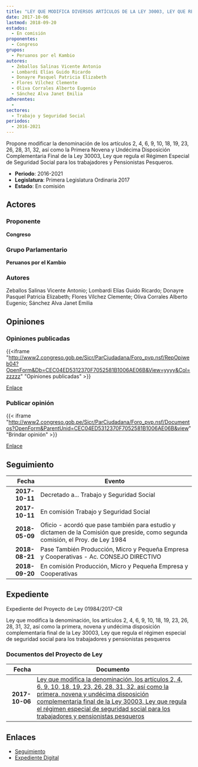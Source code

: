 ```yaml
---
title: "LEY QUE MODIFICA DIVERSOS ARTÍCULOS DE LA LEY 30003, LEY QUE REGULA EL RÉGIMEN ESPECIAL DE SEGURIDAD SOCIAL PARA LOS TRABAJADORES Y PENSIONISTAS PESQUEROS"
date: 2017-10-06
lastmod: 2018-09-20
estados: 
  - En comisión
proponentes: 
  - Congreso
grupos: 
  - Peruanos por el Kambio
autores: 
  - Zeballos Salinas Vicente Antonio
  - Lombardi Elías Guido Ricardo
  - Donayre Pasquel Patricia Elizabeth
  - Flores Vílchez Clemente
  - Oliva Corrales Alberto Eugenio
  - Sánchez Alva Janet Emilia
adherentes: 
  - 
sectores: 
  - Trabajo y Seguridad Social
periodos: 
  - 2016-2021
---
```


Propone modificar la denominación de los artículos 2, 4, 6, 9, 10, 18, 19, 23, 26, 28, 31, 32, así como la Primera Novena y Undécima Disposición Complementaria Final de la Ley 30003, Ley que regula el Régimen Especial de Seguridad Social para los trabajadores y Pensionistas Pesqueros.

- **Periodo**: 2016-2021
- **Legislatura**: Primera Legislatura Ordinaria 2017
- **Estado**: En comisión

## Actores

### Proponente

**Congreso**

### Grupo Parlamentario

**Peruanos por el Kambio**

### Autores

Zeballos Salinas Vicente Antonio; Lombardi Elías Guido Ricardo; Donayre Pasquel Patricia Elizabeth; Flores Vílchez Clemente; Oliva Corrales Alberto Eugenio; Sánchez Alva Janet Emilia


## Opiniones

### Opiniones publicadas

{{<iframe "http://www2.congreso.gob.pe/Sicr/ParCiudadana/Foro_pvp.nsf/RepOpiweb04?OpenForm&Db=CEC04ED5312370F7052581B1006AE06B&View=yyyy&Col=zzzzz" "Opiniones publicadas" >}}

[Enlace](http://www2.congreso.gob.pe/Sicr/ParCiudadana/Foro_pvp.nsf/RepOpiweb04?OpenForm&Db=CEC04ED5312370F7052581B1006AE06B&View=yyyy&Col=zzzzz)
### Publicar opinión

{{< iframe "http://www2.congreso.gob.pe/Sicr/ParCiudadana/Foro_pvp.nsf/Documentos?OpenForm&ParentUnid=CEC04ED5312370F7052581B1006AE06B&view" "Brindar opinión" >}}

[Enlace](http://www2.congreso.gob.pe/Sicr/ParCiudadana/Foro_pvp.nsf/Documentos?OpenForm&ParentUnid=CEC04ED5312370F7052581B1006AE06B&view)

## Seguimiento

| Fecha | Evento |
|------:|--------|
| **2017-10-11** | Decretado a... Trabajo y Seguridad Social|
| **2017-10-11** | En comisión Trabajo y Seguridad Social|
| **2018-05-09** | Oficio - acordó que pase también para estudio y dictamen de la Comisión que preside, como segunda comisión, el Proy. de Ley 1984|
| **2018-08-21** | Pase También Producción, Micro y Pequeña Empresa y Cooperativas - Ac. CONSEJO DIRECTIVO|
| **2018-09-20** | En comisión Producción, Micro y Pequeña Empresa y Cooperativas|


## Expediente

Expediente del Proyecto de Ley 01984/2017-CR

Ley que modifica la denominación, los artículos 2, 4, 6, 9, 10, 18, 19, 23, 26, 28, 31, 32, así como la primera, novena y undécima disposición complementaria final de la Ley 30003, Ley que regula el régimen especial de seguridad social para los trabajadores y pensionistas pesqueros


### Documentos del Proyecto de Ley

| Fecha | Documento |
|------:|--------|
| **2017-10-06** | [Ley que modifica la denominación, los artículos 2, 4, 6, 9, 10, 18, 19, 23, 26, 28, 31, 32, así como la primera, novena y undécima disposición complementaria final de la Ley 30003, Ley que regula el régimen especial de seguridad social para los trabajadores y pensionistas pesqueros](http://www.leyes.congreso.gob.pe/Documentos/2016_2021/Proyectos_de_Ley_y_de_Resoluciones_Legislativas/PL0198420171006.pdf) |

## Enlaces 

- [Seguimiento](http://www2.congreso.gob.pe/Sicr/TraDocEstProc/CLProLey2016.nsf/f7fff46988ca05b1052578e100829cc7/c634915f05c290b3052581b1007827c5?OpenDocument)
- [Expediente Digital](http://www2.congreso.gob.pe/Sicr/TraDocEstProc/CLProLey2016.nsf/f7fff46988ca05b1052578e100829cc7/c634915f05c290b3052581b1007827c5?OpenDocument&Click=05257FB7005EB655.eb71d0cf91d8294e05256cdf006b5706/$Body/0.1C6C)
